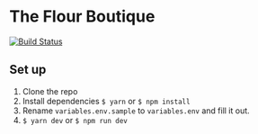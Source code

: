 # The Flour Boutique

[![Build Status](https://travis-ci.org/mcansh/theflourboutique.svg?branch=master)](https://travis-ci.org/mcansh/theflourboutique)

## Set up

1. Clone the repo
2. Install dependencies `$ yarn` or `$ npm install`
3. Rename `variables.env.sample` to `variables.env` and fill it out.
4. `$ yarn dev` or `$ npm run dev`
